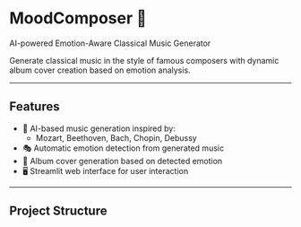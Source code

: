 # MoodComposer 🎼  

AI-powered Emotion-Aware Classical Music Generator  

Generate classical music in the style of famous composers with dynamic album cover creation based on emotion analysis.

---

## Features

- 🎹 AI-based music generation inspired by:
  - Mozart, Beethoven, Bach, Chopin, Debussy
- 🎭 Automatic emotion detection from generated music
- 🎨 Album cover generation based on detected emotion
- 🖥️ Streamlit web interface for user interaction

---

## Project Structure

